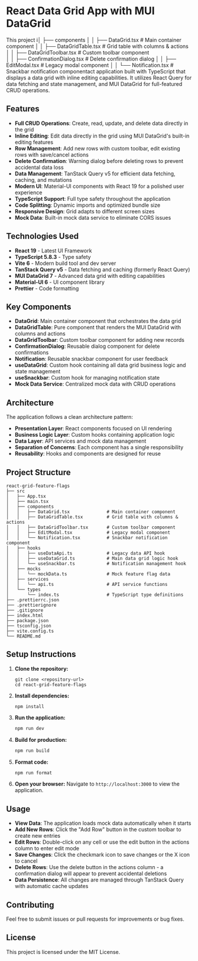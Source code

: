 # React Data Grid App with MUI DataGrid

This project i│   ├── components
│   │   ├── DataGrid.tsx              # Main container component
│   │   ├── DataGridTable.tsx         # Grid table with columns & actions
│   │   ├── DataGridToolbar.tsx       # Custom toolbar component  
│   │   ├── ConfirmationDialog.tsx    # Delete confirmation dialog
│   │   ├── EditModal.tsx             # Legacy modal component
│   │   └── Notification.tsx          # Snackbar notification componentact application built with TypeScript that displays a data grid with inline editing capabilities. It utilizes React Query for data fetching and state management, and MUI DataGrid for full-featured CRUD operations.

## Features

- **Full CRUD Operations**: Create, read, update, and delete data directly in the grid
- **Inline Editing**: Edit data directly in the grid using MUI DataGrid's built-in editing features
- **Row Management**: Add new rows with custom toolbar, edit existing rows with save/cancel actions
- **Delete Confirmation**: Warning dialog before deleting rows to prevent accidental data loss
- **Data Management**: TanStack Query v5 for efficient data fetching, caching, and mutations
- **Modern UI**: Material-UI components with React 19 for a polished user experience
- **TypeScript Support**: Full type safety throughout the application
- **Code Splitting**: Dynamic imports and optimized bundle size
- **Responsive Design**: Grid adapts to different screen sizes
- **Mock Data**: Built-in mock data service to eliminate CORS issues

## Technologies Used

- **React 19** - Latest UI Framework
- **TypeScript 5.8.3** - Type safety
- **Vite 6** - Modern build tool and dev server
- **TanStack Query v5** - Data fetching and caching (formerly React Query)
- **MUI DataGrid 7** - Advanced data grid with editing capabilities
- **Material-UI 6** - UI component library
- **Prettier** - Code formatting

## Key Components

- **DataGrid**: Main container component that orchestrates the data grid
- **DataGridTable**: Pure component that renders the MUI DataGrid with columns and actions
- **DataGridToolbar**: Custom toolbar component for adding new records
- **ConfirmationDialog**: Reusable dialog component for delete confirmations
- **Notification**: Reusable snackbar component for user feedback
- **useDataGrid**: Custom hook containing all data grid business logic and state management
- **useSnackbar**: Custom hook for managing notification state
- **Mock Data Service**: Centralized mock data with CRUD operations

## Architecture

The application follows a clean architecture pattern:

- **Presentation Layer**: React components focused on UI rendering
- **Business Logic Layer**: Custom hooks containing application logic
- **Data Layer**: API services and mock data management
- **Separation of Concerns**: Each component has a single responsibility
- **Reusability**: Hooks and components are designed for reuse

## Project Structure

```
react-grid-feature-flags
├── src
│   ├── App.tsx
│   ├── main.tsx
│   ├── components
│   │   ├── DataGrid.tsx              # Main container component
│   │   ├── DataGridTable.tsx         # Grid table with columns & actions
│   │   ├── DataGridToolbar.tsx       # Custom toolbar component
│   │   ├── EditModal.tsx             # Legacy modal component
│   │   └── Notification.tsx          # Snackbar notification component
│   ├── hooks
│   │   ├── useDataApi.ts             # Legacy data API hook
│   │   ├── useDataGrid.ts            # Main data grid logic hook
│   │   └── useSnackbar.ts            # Notification management hook
│   ├── mocks
│   │   └── mockData.ts               # Mock feature flag data
│   ├── services
│   │   └── api.ts                    # API service functions
│   └── types
│       └── index.ts                  # TypeScript type definitions
├── .prettierrc.json
├── .prettierignore
├── .gitignore
├── index.html
├── package.json
├── tsconfig.json
├── vite.config.ts
└── README.md
```

## Setup Instructions

1. **Clone the repository:**

   ```
   git clone <repository-url>
   cd react-grid-feature-flags
   ```

2. **Install dependencies:**

   ```
   npm install
   ```

3. **Run the application:**

   ```bash
   npm run dev
   ```

4. **Build for production:**

   ```bash
   npm run build
   ```

5. **Format code:**

   ```bash
   npm run format
   ```

6. **Open your browser:**
   Navigate to `http://localhost:3000` to view the application.

## Usage

- **View Data**: The application loads mock data automatically when it starts
- **Add New Rows**: Click the "Add Row" button in the custom toolbar to create new entries
- **Edit Rows**: Double-click on any cell or use the edit button in the actions column to enter edit mode
- **Save Changes**: Click the checkmark icon to save changes or the X icon to cancel
- **Delete Rows**: Use the delete button in the actions column - a confirmation dialog will appear to prevent accidental deletions
- **Data Persistence**: All changes are managed through TanStack Query with automatic cache updates

## Contributing

Feel free to submit issues or pull requests for improvements or bug fixes.

## License

This project is licensed under the MIT License.
